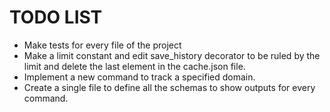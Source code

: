 # TODO LIST

* Make tests for every file of the project
* Make a limit constant and edit save_history decorator to be ruled by the limit and delete the last element in the cache.json file.
* Implement a new command to track a specified domain.
* Create a single file to define all the schemas to show outputs for every command.